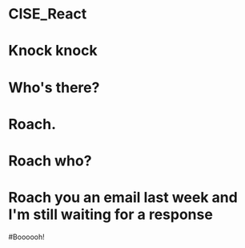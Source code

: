 # CISE_React

# Knock knock
# Who's there?
# Roach. 
# Roach who? 
# Roach you an email last week and I'm still waiting for a response


#Boooooh! 
